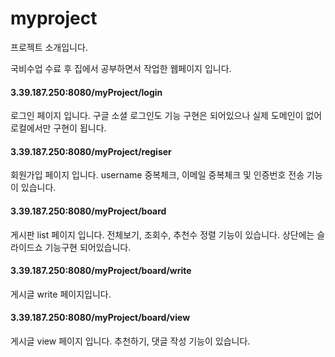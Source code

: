 # myproject 

프로젝트  소개입니다.

국비수업 수료 후 집에서 공부하면서 작업한 웹페이지 입니다.

<h4>3.39.187.250:8080/myProject/login</h4>
로그인 페이지 입니다. 구글 소셜 로그인도 기능 구현은 되어있으나 실제 도메인이 없어 로컬에서만 구현이 됩니다.

<h4>3.39.187.250:8080/myProject/regiser</h4>
회원가입 페이지 입니다.
username 중복체크, 이메일 중복체크 및 인증번호 전송 기능이 있습니다.

<h4>3.39.187.250:8080/myProject/board</h4>
게시판 list 페이지 입니다.
전체보기, 조회수, 추천수 정렬 기능이 있습니다.
상단에는 슬라이드쇼 기능구현 되어있습니다.

<h4>3.39.187.250:8080/myProject/board/write</h4>
게시글 write 페이지입니다.

<h4>3.39.187.250:8080/myProject/board/view</h4>
게시글 view 페이지 입니다.
추천하기, 댓글 작성 기능이 있습니다.


